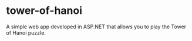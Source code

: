 # tower-of-hanoi
A simple web app developed in ASP.NET that allows you to play the Tower of Hanoi puzzle.
